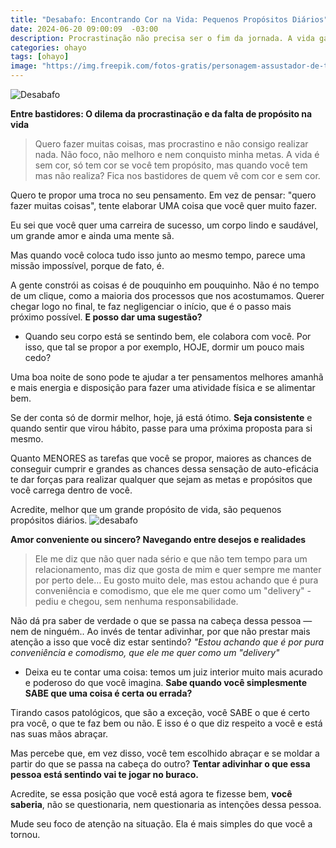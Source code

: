 ```yaml
---
title: "Desabafo: Encontrando Cor na Vida: Pequenos Propósitos Diários"
date: 2024-06-20 09:00:09  -03:00
description: Procrastinação não precisa ser o fim da jornada. A vida ganha sentido a cada passo firme.
categories: ohayo
tags: [ohayo]
image: "https://img.freepik.com/fotos-gratis/personagem-assustador-de-tiro-completo-posando_23-2150701228.jpg?w=826"
---
```


![Desabafo](https://cdn.jsdelivr.net/gh/geanramos/files/img/desabafo.png)

**Entre bastidores: O dilema da procrastinação e da falta de propósito na vida**
> Quero fazer muitas coisas, mas procrastino e não consigo realizar nada. Não foco, não melhoro e nem conquisto minha metas. A vida é sem
> cor, só tem cor se você tem propósito, mas quando você tem mas não
> realiza? Fica nos bastidores de quem vê com cor e sem cor.

Quero te propor uma troca no seu pensamento. Em vez de pensar: "quero fazer muitas coisas", tente elaborar UMA coisa que você quer muito fazer.

Eu sei que você quer uma carreira de sucesso, um corpo lindo e saudável, um grande amor e ainda uma mente sã.

Mas quando você coloca tudo isso junto ao mesmo tempo, parece uma missão impossível, porque de fato, é.

A gente constrói as coisas é de pouquinho em pouquinho. Não é no tempo de um clique, como a maioria dos processos que nos acostumamos. Querer chegar logo no final, te faz negligenciar o início, que é o passo mais próximo possível.  **E posso dar uma sugestão?**

-   Quando seu corpo está se sentindo bem, ele colabora com você. Por isso, que tal se propor a por exemplo, HOJE, dormir um pouco mais cedo?
    

Uma boa noite de sono pode te ajudar a ter pensamentos melhores amanhã e mais energia e disposição para fazer uma atividade física e se alimentar bem.

Se der conta só de dormir melhor, hoje, já está ótimo.  **Seja consistente**  e quando sentir que virou hábito, passe para uma próxima proposta para si mesmo.

Quanto MENORES as tarefas que você se propor, maiores as chances de conseguir cumprir e grandes as chances dessa sensação de auto-eficácia te dar forças para realizar qualquer que sejam as metas e propósitos que você carrega dentro de você.

Acredite, melhor que um grande propósito de vida, são pequenos propósitos diários.
![desabafo](https://cdn.jsdelivr.net/gh/geanramos/files/img/desabafo.png)

**Amor conveniente ou sincero? Navegando entre desejos e realidades**

> Ele me diz que não quer nada sério e que não tem tempo para um relacionamento, mas diz que gosta de mim e quer sempre me manter por
> perto dele… Eu gosto muito dele, mas estou achando que é pura
> conveniência e comodismo, que ele me quer como um "delivery" - pediu e
> chegou, sem nenhuma responsabilidade.

Não dá pra saber de verdade o que se passa na cabeça dessa pessoa — nem de ninguém.. Ao invés de tentar adivinhar, por que não prestar mais atenção a isso que você diz estar sentindo?  _"Estou achando que é por pura conveniência e comodismo, que ele me quer como um "delivery"_

-   Deixa eu te contar uma coisa: temos um juiz interior muito mais acurado e poderoso do que você imagina.  **Sabe quando você simplesmente SABE que uma coisa é certa ou errada?**
    

Tirando casos patológicos, que são a exceção, você SABE o que é certo pra você, o que te faz bem ou não. E isso é o que diz respeito a você e está nas suas mãos abraçar.

Mas percebe que, em vez disso, você tem escolhido abraçar e se moldar a partir do que se passa na cabeça do outro?  **Tentar adivinhar o que essa pessoa está sentindo vai te jogar no buraco.**

Acredite, se essa posição que você está agora te fizesse bem,  **você saberia**, não se questionaria, nem questionaria as intenções dessa pessoa.

Mude seu foco de atenção na situação. Ela é mais simples do que você a tornou.